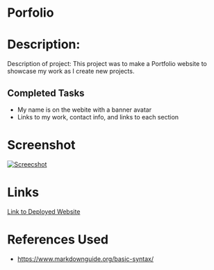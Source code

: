 # Porfolio

# Description:

Description of project: This project was to make a Portfolio website to showcase my work as I create new projects.

## Completed Tasks

<ul>
    <li>My name is on the webite with a banner avatar</li>
    <li>Links to my work, contact info, and links to each section</li>
</ul>

# Screenshot

<a target="_blank" rel="noreferrer" href="assets\images\Web capture_2-6-2021_153445_127.0.0.1.jpeg">
    <img src="assets\images\Web capture_2-6-2021_153445_127.0.0.1.jpeg" alt="Screecshot">
</a>

# Links

<a href="https://matthewvandevort.github.io/Portfolio/">Link to Deployed Website</a>

# References Used
<ul>
    <li>
    <a href="https://www.markdownguide.org/basic-syntax/">https://www.markdownguide.org/basic-syntax/</a>
    </li>
</ul>